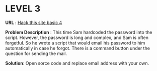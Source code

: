 #   LEVEL 3 #

**URL** : [Hack this site basic 4](https://www.hackthissite.org/missions/basic/4/)

**Problem Description** :
This time Sam hardcoded the password into the script. However, the password is long and complex, and Sam is often forgetful. So he wrote a script that would email his password to him automatically in case he forgot. There is a command button under the question for sending the mail.

**Solution**:
Open sorce code and replace email address with your own.
